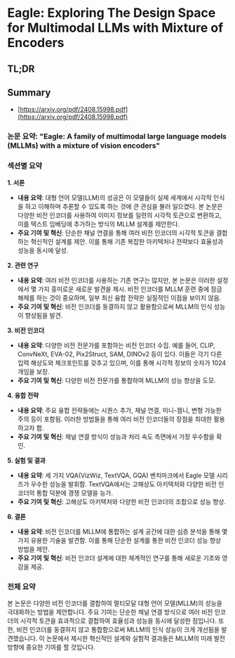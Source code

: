 # Eagle: Exploring The Design Space for Multimodal LLMs with Mixture of Encoders
## TL;DR
## Summary
- [https://arxiv.org/pdf/2408.15998.pdf](https://arxiv.org/pdf/2408.15998.pdf)

### 논문 요약: "Eagle: A family of multimodal large language models (MLLMs) with a mixture of vision encoders"

### 섹션별 요약

**1. 서론**

- **내용 요약**: 대형 언어 모델(LLM)의 성공은 이 모델들이 실제 세계에서 시각적 인식을 하고 이해하며 추론할 수 있도록 하는 것에 큰 관심을 불러 일으켰다. 본 논문은 다양한 비전 인코더를 사용하여 이미지 정보를 일련의 시각적 토큰으로 변환하고, 이를 텍스트 임베딩에 추가하는 방식의 MLLM 설계를 제안한다.
- **주요 기여 및 혁신**: 단순한 채널 연결을 통해 여러 비전 인코더의 시각적 토큰을 결합하는 혁신적인 설계를 제안. 이를 통해 기존 복잡한 아키텍처나 전략보다 효율성과 성능을 동시에 달성.

**2. 관련 연구**

- **내용 요약**: 여러 비전 인코더를 사용하는 기존 연구는 많지만, 본 논문은 이러한 설정에서 몇 가지 흥미로운 새로운 발견을 제시. 비전 인코더를 MLLM 훈련 중에 잠금 해제를 하는 것이 중요하며, 일부 최신 융합 전략은 실질적인 이점을 보이지 않음.
- **주요 기여 및 혁신**: 비전 인코더를 동결하지 않고 활용함으로써 MLLM의 인식 성능이 향상됨을 발견.

**3. 비전 인코더**

- **내용 요약**: 다양한 비전 전문가를 포함하는 비전 인코더 수집. 예를 들어, CLIP, ConvNeXt, EVA-02, Pix2Struct, SAM, DINOv2 등이 있다. 이들은 각기 다른 입력 해상도와 체크포인트를 갖추고 있으며, 이를 통해 시각적 정보의 숫자가 1024개임을 보장.
- **주요 기여 및 혁신**: 다양한 비전 전문가를 통합하여 MLLM의 성능 향상을 도모.

**4. 융합 전략**

- **내용 요약**: 주요 융합 전략들에는 시퀀스 추가, 채널 연결, 미니-젬니, 변형 가능한 주의 등이 포함됨. 이러한 방법들을 통해 여러 비전 인코더들의 장점을 최대한 활용하고자 함.
- **주요 기여 및 혁신**: 채널 연결 방식이 성능과 처리 속도 측면에서 가장 우수함을 확인.

**5. 실험 및 결과**

- **내용 요약**: 세 가지 VQA(VizWiz, TextVQA, GQA) 벤치마크에서 Eagle 모델 시리즈가 우수한 성능을 발휘함. TextVQA에서는 고해상도 아키텍처와 다양한 비전 인코더의 통합 덕분에 경쟁 모델을 능가.
- **주요 기여 및 혁신**: 고해상도 아키텍처와 다양한 비전 인코더의 조합으로 성능 향상.

**6. 결론**

- **내용 요약**: 비전 인코더를 MLLM에 통합하는 설계 공간에 대한 심층 분석을 통해 몇 가지 유용한 기술을 발견함. 이를 통해 단순한 설계를 통한 비전 인코더 성능 향상 방법을 제안.
- **주요 기여 및 혁신**: 비전 인코더 설계에 대한 체계적인 연구를 통해 새로운 기초와 영감을 제공.

### 전체 요약

본 논문은 다양한 비전 인코더를 결합하여 멀티모달 대형 언어 모델(MLLM)의 성능을 극대화하는 방법을 제안합니다. 주요 기여는 단순한 채널 연결 방식으로 여러 비전 인코더의 시각적 토큰을 효과적으로 결합하여 효율성과 성능을 동시에 달성한 점입니다. 또한, 비전 인코더를 동결하지 않고 통합함으로써 MLLM의 인식 성능이 크게 개선됨을 발견했습니다. 이 논문에서 제시한 혁신적인 설계와 실험적 결과들은 MLLM의 미래 발전 방향에 중요한 기여를 할 것입니다.